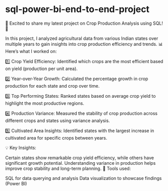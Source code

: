 # sql-power-bi-end-to-end-project
🚜 Excited to share my latest project on Crop Production Analysis using SQL! 🌾

In this project, I analyzed agricultural data from various Indian states over multiple years to gain insights into crop production efficiency and trends. 📊 Here’s what I worked on:

1️⃣ Crop Yield Efficiency: Identified which crops are the most efficient based on yield (production per unit area).

2️⃣ Year-over-Year Growth: Calculated the percentage growth in crop production for each state and crop over time.

3️⃣ Top Performing States: Ranked states based on average crop yield to highlight the most productive regions.

4️⃣ Production Variance: Measured the stability of crop production across different crops and states using variance analysis.

5️⃣ Cultivated Area Insights: Identified states with the largest increase in cultivated area for specific crops between years.

💡 Key Insights:

Certain states show remarkable crop yield efficiency, while others have significant growth potential.
Understanding variance in production helps improve crop stability and long-term planning.
🔧 Tools used:

SQL for data querying and analysis
Data visualization to showcase findings (Power BI)
